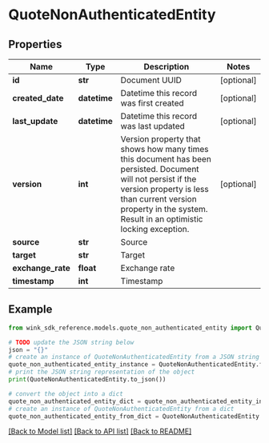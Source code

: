 # QuoteNonAuthenticatedEntity


## Properties

Name | Type | Description | Notes
------------ | ------------- | ------------- | -------------
**id** | **str** | Document UUID | [optional] 
**created_date** | **datetime** | Datetime this record was first created | [optional] 
**last_update** | **datetime** | Datetime this record was last updated | [optional] 
**version** | **int** | Version property that shows how many times this document has been persisted. Document will not persist if the version property is less than current version property in the system. Result in an optimistic locking exception. | [optional] 
**source** | **str** | Source | 
**target** | **str** | Target | 
**exchange_rate** | **float** | Exchange rate | 
**timestamp** | **int** | Timestamp | 

## Example

```python
from wink_sdk_reference.models.quote_non_authenticated_entity import QuoteNonAuthenticatedEntity

# TODO update the JSON string below
json = "{}"
# create an instance of QuoteNonAuthenticatedEntity from a JSON string
quote_non_authenticated_entity_instance = QuoteNonAuthenticatedEntity.from_json(json)
# print the JSON string representation of the object
print(QuoteNonAuthenticatedEntity.to_json())

# convert the object into a dict
quote_non_authenticated_entity_dict = quote_non_authenticated_entity_instance.to_dict()
# create an instance of QuoteNonAuthenticatedEntity from a dict
quote_non_authenticated_entity_from_dict = QuoteNonAuthenticatedEntity.from_dict(quote_non_authenticated_entity_dict)
```
[[Back to Model list]](../README.md#documentation-for-models) [[Back to API list]](../README.md#documentation-for-api-endpoints) [[Back to README]](../README.md)


